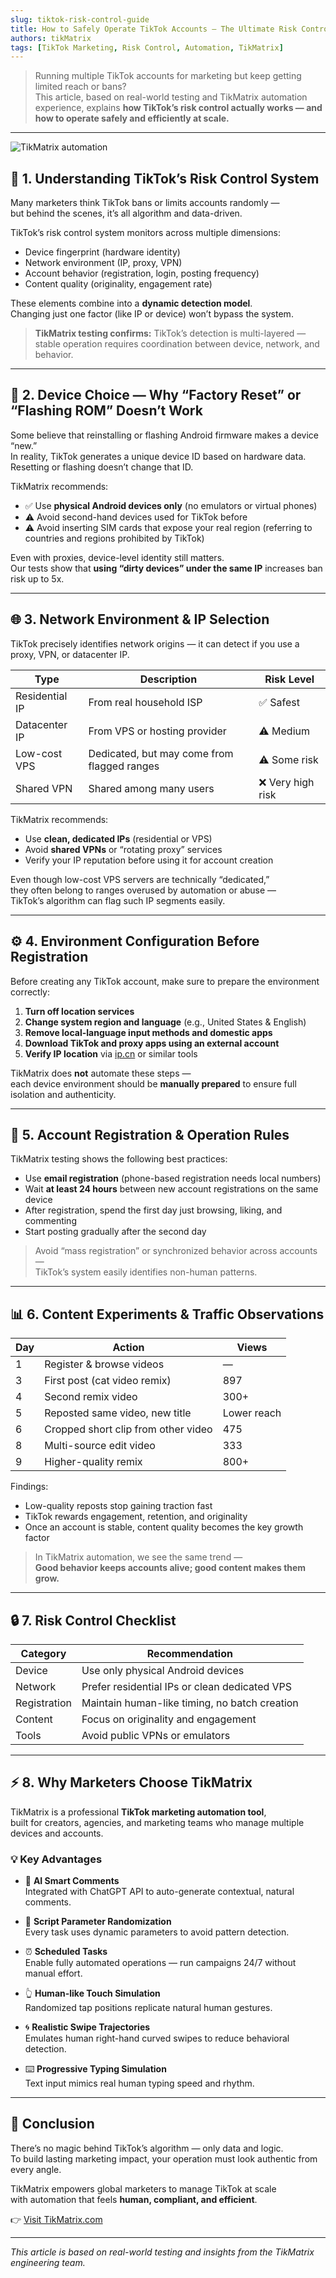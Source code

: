 ```yaml
---
slug: tiktok-risk-control-guide
title: How to Safely Operate TikTok Accounts — The Ultimate Risk Control Guide
authors: tikMatrix
tags: [TikTok Marketing, Risk Control, Automation, TikMatrix]
---
```


> Running multiple TikTok accounts for marketing but keep getting limited reach or bans?  
> This article, based on real-world testing and TikMatrix automation experience, explains **how TikTok’s risk control actually works — and how to operate safely and efficiently at scale.**

<!-- truncate -->
---
![TikMatrix automation](/img/blog/tiktok-risk-control.webp)

## 🧠 1. Understanding TikTok’s Risk Control System

Many marketers think TikTok bans or limits accounts randomly —  
but behind the scenes, it’s all algorithm and data-driven.

TikTok’s risk control system monitors across multiple dimensions:

- Device fingerprint (hardware identity)
- Network environment (IP, proxy, VPN)
- Account behavior (registration, login, posting frequency)
- Content quality (originality, engagement rate)

These elements combine into a **dynamic detection model**.  
Changing just one factor (like IP or device) won’t bypass the system.

> **TikMatrix testing confirms:** TikTok’s detection is multi-layered —  
> stable operation requires coordination between device, network, and behavior.

---

## 📱 2. Device Choice — Why “Factory Reset” or “Flashing ROM” Doesn’t Work

Some believe that reinstalling or flashing Android firmware makes a device “new.”  
In reality, TikTok generates a unique device ID based on hardware data.  
Resetting or flashing doesn’t change that ID.

TikMatrix recommends:

- ✅ Use **physical Android devices only** (no emulators or virtual phones)  
- ⚠️ Avoid second-hand devices used for TikTok before  
- ⚠️ Avoid inserting SIM cards that expose your real region (referring to countries and regions prohibited by TikTok)

Even with proxies, device-level identity still matters.  
Our tests show that **using “dirty devices” under the same IP** increases ban risk up to 5x.

---

## 🌐 3. Network Environment & IP Selection

TikTok precisely identifies network origins — it can detect if you use a proxy, VPN, or datacenter IP.

| Type | Description | Risk Level |
|------|--------------|------------|
| Residential IP | From real household ISP | ✅ Safest |
| Datacenter IP | From VPS or hosting provider | ⚠️ Medium |
| Low-cost VPS | Dedicated, but may come from flagged ranges | ⚠️ Some risk |
| Shared VPN | Shared among many users | ❌ Very high risk |

TikMatrix recommends:

- Use **clean, dedicated IPs** (residential or VPS)
- Avoid **shared VPNs** or “rotating proxy” services
- Verify your IP reputation before using it for account creation

Even though low-cost VPS servers are technically “dedicated,”  
they often belong to ranges overused by automation or abuse —  
TikTok’s algorithm can flag such IP segments easily.

---

## ⚙️ 4. Environment Configuration Before Registration

Before creating any TikTok account, make sure to prepare the environment correctly:

1. **Turn off location services**  
2. **Change system region and language** (e.g., United States & English)  
3. **Remove local-language input methods and domestic apps**  
4. **Download TikTok and proxy apps using an external account**  
5. **Verify IP location** via [ip.cn](https://ip.cn) or similar tools  

TikMatrix does **not** automate these steps —  
each device environment should be **manually prepared** to ensure full isolation and authenticity.

---

## 🧩 5. Account Registration & Operation Rules

TikMatrix testing shows the following best practices:

- Use **email registration** (phone-based registration needs local numbers)  
- Wait **at least 24 hours** between new account registrations on the same device  
- After registration, spend the first day just browsing, liking, and commenting  
- Start posting gradually after the second day

> Avoid “mass registration” or synchronized behavior across accounts —  
> TikTok’s system easily identifies non-human patterns.

---

## 📊 6. Content Experiments & Traffic Observations

| Day | Action | Views |
|------|--------|-------|
| 1 | Register & browse videos | — |
| 3 | First post (cat video remix) | 897 |
| 4 | Second remix video | 300+ |
| 5 | Reposted same video, new title | Lower reach |
| 6 | Cropped short clip from other video | 475 |
| 8 | Multi-source edit video | 333 |
| 9 | Higher-quality remix | 800+ |

Findings:

- Low-quality reposts stop gaining traction fast  
- TikTok rewards engagement, retention, and originality  
- Once an account is stable, content quality becomes the key growth factor  

> In TikMatrix automation, we see the same trend —  
> **Good behavior keeps accounts alive; good content makes them grow.**

---

## 🔒 7. Risk Control Checklist

| Category | Recommendation |
|-----------|----------------|
| Device | Use only physical Android devices |
| Network | Prefer residential IPs or clean dedicated VPS |
| Registration | Maintain human-like timing, no batch creation |
| Content | Focus on originality and engagement |
| Tools | Avoid public VPNs or emulators |

---

## ⚡ 8. Why Marketers Choose TikMatrix

TikMatrix is a professional **TikTok marketing automation tool**,  
built for creators, agencies, and marketing teams who manage multiple devices and accounts.

### 💡 Key Advantages

- 🤖 **AI Smart Comments**  
  Integrated with ChatGPT API to auto-generate contextual, natural comments.

- 🎲 **Script Parameter Randomization**  
  Every task uses dynamic parameters to avoid pattern detection.

- ⏰ **Scheduled Tasks**  
  Enable fully automated operations — run campaigns 24/7 without manual effort.

- 👆 **Human-like Touch Simulation**  
  Randomized tap positions replicate natural human gestures.

- 🌀 **Realistic Swipe Trajectories**  
  Emulates human right-hand curved swipes to reduce behavioral detection.

- ⌨️ **Progressive Typing Simulation**  
  Text input mimics real human typing speed and rhythm.

---

## 🏁 Conclusion

There’s no magic behind TikTok’s algorithm — only data and logic.  
To build lasting marketing impact, your operation must look authentic from every angle.

TikMatrix empowers global marketers to manage TikTok at scale  
with automation that feels **human, compliant, and efficient**.

👉 [Visit TikMatrix.com](https://www.tikmatrix.com)

---

_This article is based on real-world testing and insights from the TikMatrix engineering team._

